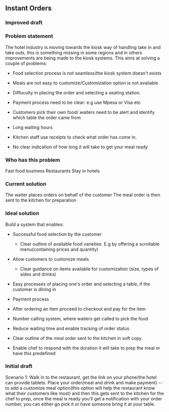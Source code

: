 ## Instant Orders
### Improved draft 
### Problem statement

The hotel industry is moving towards the kiosk way of handling take in and take outs, this is something missing in some regions and in others improvements are being made to the kiosk systems. This aims at solving a couple of problems: 

* Food selection process is not seamless/the kiosk system doesn't exists
   
* Meals are not easy to customize/Customization option is not available 
  
* Diffuculty in placing the order and selecting a seating station.

* Payment process need to be clear: e.g use Mpesa or Visa etc
  
* Customers pick their own food/ waiters need to be alert and identify which table the order came from  

* Long waiting hours 

* Kitchen staff use receipts to check what order has come in.

* No clear indication of how long it will take to get your meal ready

### Who has this problem

Fast food business
Restaurants
Stay in hotels

### Current solution

The waiter places orders on behalf of the customer
The meal order is then sent to the kitchen for preparation 

### Ideal solution

Build a system that enables:

* Successful food selection by the customer 
  * Clear outline of available food varieties. E.g by offering a scrollable menu(containing prices and quantity)
  
* Allow customers to customize meals 
  * Clear guidance on items available for customization (size, types of sides and drinks)

* Easy processes of placing one's order and selecting a table, if the customer is dining in

* Payment process

* After ordering an item proceed to checkout and pay for the item

* Number calling system, where waiters get called to pick the food

* Reduce waiting time and enable tracking of order status

* Clear outline of the meal order sent to the kitchen in soft copy

* Enable chef to respond with the duration it will take to prep the meal or have this predefined

### Initial draft

Scenario 1: Walk in to the restaurant, get the link on your phone/the hotel can provide tablets. Place your order(meal and drink and make payment) -- to add a customize meal option(this option will help the restaurant know what their customers like most) and then this gets sent to the kitchen for the chef to prep, once the meal is ready you'll get a notification with your order number, you can either go pick it or have someone bring it at your table. 

